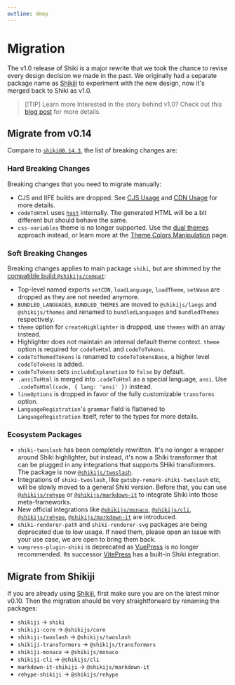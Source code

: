 ```yaml
---
outline: deep
---
```


# Migration

The v1.0 release of Shiki is a major rewrite that we took the chance to revise every design decision we made in the past. We originally had a separate package name as [Shikiji](https://github.com/antfu/shikiji) to experiment with the new design, now it's merged back to Shiki as v1.0.

> [!TIP] Learn more
> Interested in the story behind v1.0? Check out this [blog post](https://nuxt.com/blog/shiki-v1) for more details.

## Migrate from v0.14

Compare to [`shiki@0.14.3`](https://github.com/shikijs/shiki/releases/tag/v0.14.3), the list of breaking changes are:

### Hard Breaking Changes

Breaking changes that you need to migrate manually:

- CJS and IIFE builds are dropped. See [CJS Usage](/guide/install#cjs-usage) and [CDN Usage](/guide/install#cdn-usage) for more details.
- `codeToHtml` uses [`hast`](https://github.com/syntax-tree/hast) internally. The generated HTML will be a bit different but should behave the same.
- `css-variables` theme is no longer supported. Use the [dual themes](/guide/dual-themes) approach instead, or learn more at the [Theme Colors Manipulation](/guide/theme-colors) page.

### Soft Breaking Changes

Breaking changes applies to main package `shiki`, but are shimmed by the [compatible build `@shikijs/compat`](/guide/compat#compatibility-build):

- Top-level named exports `setCDN`, `loadLanguage`, `loadTheme`, `setWasm` are dropped as they are not needed anymore.
- `BUNDLED_LANGUAGES`, `BUNDLED_THEMES` are moved to `@shikijs/langs` and `@shikijs/themes` and renamed to `bundledLanguages` and `bundledThemes` respectively.
- `theme` option for `createHighlighter` is dropped, use `themes` with an array instead.
- Highlighter does not maintain an internal default theme context. `theme` option is required for `codeToHtml` and `codeToTokens`.
- `codeToThemedTokens` is renamed to `codeToTokensBase`, a higher level `codeToTokens` is added.
- `codeToTokens` sets `includeExplanation` to `false` by default.
- `.ansiToHtml` is merged into `.codeToHtml` as a special language, `ansi`. Use `.codeToHtml(code, { lang: 'ansi' })` instead.
- `lineOptions` is dropped in favor of the fully customizable `transforms` option.
- `LanguageRegistration`'s `grammar` field is flattened to `LanguageRegistration` itself, refer to the types for more details.

### Ecosystem Packages

- `shiki-twoslash` has been completely rewritten. It's no longer a wrapper around Shiki highlighter, but instead, it's now a Shiki transformer that can be plugged in any integrations that supports SHiki transformers. The package is now [`@shikijs/twoslash`](/packages/twoslash).
- Integrations of `shiki-twoslash`, like `gatsby-remark-shiki-twoslash` etc, will be slowly moved to a general Shiki version. Before that, you can use [`@shikijs/rehype`](/packages/rehype) or [`@shikijs/markdown-it`](/packages/markdown-it) to integrate Shiki into those meta-frameworks.
- New official integrations like [`@shikijs/monaco`](/packages/monaco), [`@shikijs/cli`](/packages/cli), [`@shikijs/rehype`](/packages/rehype), [`@shikijs/markdown-it`](/packages/markdown-it) are introduced.
- `shiki-renderer-path` and `shiki-renderer-svg` packages are being deprecated due to low usage. If need them, please open an issue with your use case, we are open to bring them back.
- `vuepress-plugin-shiki` is deprecated as [VuePress](https://github.com/vuejs/vuepress#status) is no longer recommended. Its successor [VitePress](https://vitepress.dev/) has a built-in Shiki integration.

## Migrate from Shikiji

If you are already using [Shikiji](https://github.com/antfu/shikiji), first make sure you are on the latest minor v0.10. Then the migration should be very straightforward by renaming the packages:

- `shikiji` -> `shiki`
- `shikiji-core` -> `@shikijs/core`
- `shikiji-twoslash` -> `@shikijs/twoslash`
- `shikiji-transformers` -> `@shikijs/transformers`
- `shikiji-monaco` -> `@shikijs/monaco`
- `shikiji-cli` -> `@shikijs/cli`
- `markdown-it-shikiji` -> `@shikijs/markdown-it`
- `rehype-shikiji` -> `@shikijs/rehype`
